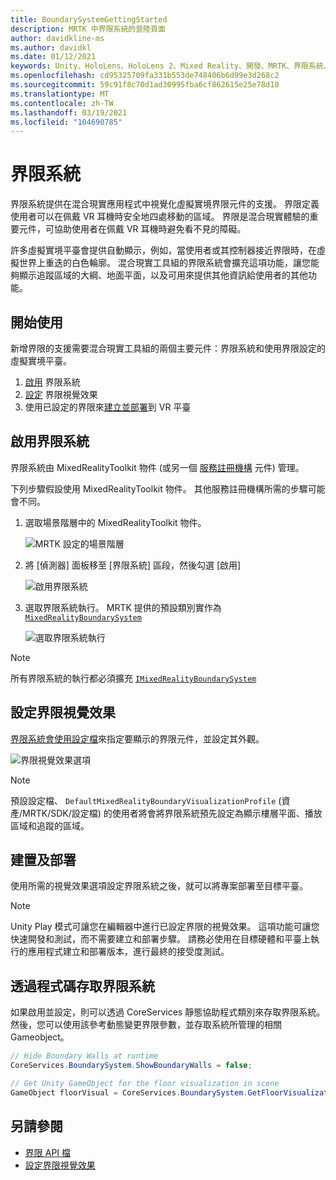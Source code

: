 ```yaml
---
title: BoundarySystemGettingStarted
description: MRTK 中界限系統的登陸頁面
author: davidkline-ms
ms.author: davidkl
ms.date: 01/12/2021
keywords: Unity、HoloLens、HoloLens 2、Mixed Reality、開發、MRTK、界限系統、
ms.openlocfilehash: cd95325709fa331b553de748406b6d99e3d268c2
ms.sourcegitcommit: 59c91f8c70d1ad30995fba6cf862615e25e78d10
ms.translationtype: MT
ms.contentlocale: zh-TW
ms.lasthandoff: 03/19/2021
ms.locfileid: "104690785"
---
```

# <a name="boundary-system"></a>界限系統

界限系統提供在混合現實應用程式中視覺化虛擬實境界限元件的支援。 界限定義使用者可以在佩戴 VR 耳機時安全地四處移動的區域。 界限是混合現實體驗的重要元件，可協助使用者在佩戴 VR 耳機時避免看不見的障礙。

許多虛擬實境平臺會提供自動顯示，例如，當使用者或其控制器接近界限時，在虛擬世界上重迭的白色輪廓。 混合現實工具組的界限系統會擴充這項功能，讓您能夠顯示追蹤區域的大綱、地面平面，以及可用來提供其他資訊給使用者的其他功能。

## <a name="getting-started"></a>開始使用

新增界限的支援需要混合現實工具組的兩個主要元件：界限系統和使用界限設定的虛擬實境平臺。

1. [啟用](#enable-boundary-system) 界限系統
2. [設定](#configure-boundary-visualization) 界限視覺效果
3. 使用已設定的界限來[建立並部署](#build-and-deploy)到 VR 平臺

## <a name="enable-boundary-system"></a>啟用界限系統

界限系統由 MixedRealityToolkit 物件 (或另一個 [服務註冊機構](xref:Microsoft.MixedReality.Toolkit.IMixedRealityServiceRegistrar) 元件) 管理。

下列步驟假設使用 MixedRealityToolkit 物件。 其他服務註冊機構所需的步驟可能會不同。

1. 選取場景階層中的 MixedRealityToolkit 物件。

    ![MRTK 設定的場景階層](../images/MRTK_ConfiguredHierarchy.png)

1. 將 [偵測器] 面板移至 [界限系統] 區段，然後勾選 [啟用]

    ![啟用界限系統](../images/boundary/MRTKConfig_Boundary.png)

1. 選取界限系統執行。 MRTK 提供的預設類別實作為 [`MixedRealityBoundarySystem`](xref:Microsoft.MixedReality.Toolkit.Boundary.MixedRealityBoundarySystem)

    ![選取界限系統執行](../images/boundary/BoundarySelectSystemType.png)

> [!NOTE]
> 所有界限系統的執行都必須擴充 [`IMixedRealityBoundarySystem`](xref:Microsoft.MixedReality.Toolkit.Boundary.IMixedRealityBoundarySystem)

## <a name="configure-boundary-visualization"></a>設定界限視覺效果

[界限系統會使用設定檔](ConfiguringBoundaryVisualization.md)來指定要顯示的界限元件，並設定其外觀。

![界限視覺效果選項](../images/boundary/BoundaryVisualizationProfile.png)

> [!NOTE]
> 預設設定檔、 `DefaultMixedRealityBoundaryVisualizationProfile` (資產/MRTK/SDK/設定檔) 的使用者將會將界限系統預先設定為顯示樓層平面、播放區域和追蹤的區域。

## <a name="build-and-deploy"></a>建置及部署

使用所需的視覺效果選項設定界限系統之後，就可以將專案部署至目標平臺。

> [!NOTE]
> Unity Play 模式可讓您在編輯器中進行已設定界限的視覺效果。 這項功能可讓您快速開發和測試，而不需要建立和部署步驟。 請務必使用在目標硬體和平臺上執行的應用程式建立和部署版本，進行最終的接受度測試。

## <a name="accessing-boundary-system-via-code"></a>透過程式碼存取界限系統

如果啟用並設定，則可以透過 CoreServices 靜態協助程式類別來存取界限系統。 然後，您可以使用該參考動態變更界限參數，並存取系統所管理的相關 Gameobject。

```c#
// Hide Boundary Walls at runtime
CoreServices.BoundarySystem.ShowBoundaryWalls = false;

// Get Unity GameObject for the floor visualization in scene
GameObject floorVisual = CoreServices.BoundarySystem.GetFloorVisualization();
```

## <a name="see-also"></a>另請參閱

- [界限 API 檔](xref:Microsoft.MixedReality.Toolkit.Boundary)
- [設定界限視覺效果](ConfiguringBoundaryVisualization.md)
